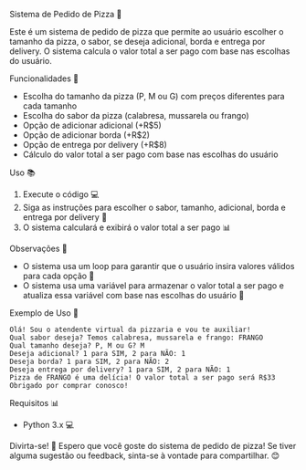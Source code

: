 Sistema de Pedido de Pizza 🍕

Este é um sistema de pedido de pizza que permite ao usuário escolher o tamanho da pizza, o sabor, se deseja adicional, borda e entrega por delivery. O sistema calcula o valor total a ser pago com base nas escolhas do usuário.

Funcionalidades 🚀
- Escolha do tamanho da pizza (P, M ou G) com preços diferentes para cada tamanho
- Escolha do sabor da pizza (calabresa, mussarela ou frango)
- Opção de adicionar adicional (+R$5)
- Opção de adicionar borda (+R$2)
- Opção de entrega por delivery (+R$8)
- Cálculo do valor total a ser pago com base nas escolhas do usuário

Uso 📚
1. Execute o código 💻
2. Siga as instruções para escolher o sabor, tamanho, adicional, borda e entrega por delivery 📖
3. O sistema calculará e exibirá o valor total a ser pago 📊

Observações 🤔
- O sistema usa um loop para garantir que o usuário insira valores válidos para cada opção 🔄
- O sistema usa uma variável para armazenar o valor total a ser pago e atualiza essa variável com base nas escolhas do usuário 💸

Exemplo de Uso 📄
```
Olá! Sou o atendente virtual da pizzaria e vou te auxiliar!
Qual sabor deseja? Temos calabresa, mussarela e frango: FRANGO
Qual tamanho deseja? P, M ou G? M
Deseja adicional? 1 para SIM, 2 para NÃO: 1
Deseja borda? 1 para SIM, 2 para NÃO: 2
Deseja entrega por delivery? 1 para SIM, 2 para NÃO: 1
Pizza de FRANGO é uma delícia! O valor total a ser pago será R$33
Obrigado por comprar conosco!
```

Requisitos 📊
- Python 3.x 💻

Divirta-se! 🎉
Espero que você goste do sistema de pedido de pizza! Se tiver alguma sugestão ou feedback, sinta-se à vontade para compartilhar. 😊
